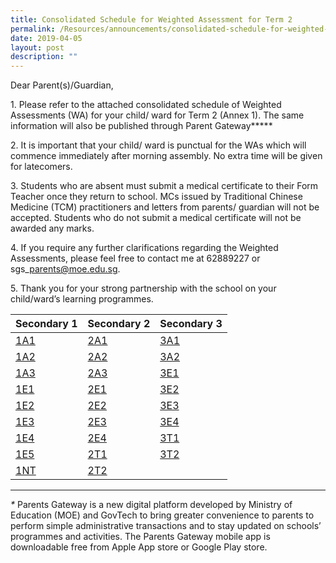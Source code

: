 ```yaml
---
title: Consolidated Schedule for Weighted Assessment for Term 2
permalink: /Resources/announcements/consolidated-schedule-for-weighted-assessment-for-term-2/
date: 2019-04-05
layout: post
description: ""
---
```

Dear Parent(s)/Guardian,

1\. Please refer to the attached consolidated schedule of Weighted Assessments (WA) for your child/ ward for Term 2 (Annex 1). The same information will also be published through Parent Gateway**\***

2\. It is important that your child/ ward is punctual for the WAs which will commence immediately after morning assembly. No extra time will be given for latecomers.

3\. Students who are absent must submit a medical certificate to their Form Teacher once they return to school. MCs issued by Traditional Chinese Medicine (TCM) practitioners and letters from parents/ guardian will not be accepted. Students who do not submit a medical certificate will not be awarded any marks.

4\. If you require any further clarifications regarding the Weighted Assessments, please feel free to contact me at 62889227 or sgs\_parents@moe.edu.sg.

5\. Thank you for your strong partnership with the school on your child/ward’s learning programmes.

<table>
<thead>
  <tr>
    <th>Secondary 1</th>
    <th>Secondary 2</th>
    <th>Secondary 3</th>
  </tr>
</thead>
<tbody>
  <tr>
    <td><a href="/files/Announcement/Weight%20Assessment%20Term2%202019/1A1-WA-Term-2.pdf">1A1</a></td>
    <td><a href="/files/Announcement/Weight%20Assessment%20Term2%202019/2A1-WA-Term-2.pdf">2A1</a></td>
    <td><a href="/files/Announcement/Weight%20Assessment%20Term2%202019/3A1-WA-Term-2.pdf">3A1</a></td>
  </tr>
  <tr>
    <td><a href="/files/Announcement/Weight%20Assessment%20Term2%202019/1A2-WA-Term-2.pdf">1A2</a></td>
    <td><a href="/files/Announcement/Weight%20Assessment%20Term2%202019/2A2-WA-Term-2.pdf">2A2</a></td>
    <td><a href="/files/Announcement/Weight%20Assessment%20Term2%202019/3A2-WA-Term-2.pdf">3A2</a></td>
  </tr>
  <tr>
    <td><a href="/files/Announcement/Weight%20Assessment%20Term2%202019/1A3-WA-Term-2.pdf">1A3</a></td>
    <td><a href="/files/Announcement/Weight%20Assessment%20Term2%202019/2A3-WA-Term-2.pdf">2A3</a></td>
    <td><a href="/files/Announcement/Weight%20Assessment%20Term2%202019/3E1-WA-Term-2.pdf">3E1</a></td>
  </tr>
  <tr>
    <td><a href="/files/Announcement/Weight%20Assessment%20Term2%202019/1E1-WA-Term-2.pdf">1E1</a></td>
    <td><a href="/files/Announcement/Weight%20Assessment%20Term2%202019/2E1-WA-Term-2.pdf">2E1</a></td>
    <td><a href="/files/Announcement/Weight%20Assessment%20Term2%202019/3E2-WA-Term-2.pdf">3E2</a></td>
  </tr>
  <tr>
    <td><a href="/files/Announcement/Weight%20Assessment%20Term2%202019/1E2-WA-Term-2.pdf">1E2</a></td>
    <td><a href="/files/Announcement/Weight%20Assessment%20Term2%202019/2E2-WA-Term-2.pdf">2E2</a></td>
    <td><a href="/files/Announcement/Weight%20Assessment%20Term2%202019/3E3-WA-Term-2.pdf">3E3</a></td>
  </tr>
  <tr>
    <td><a href="/files/Announcement/Weight%20Assessment%20Term2%202019/1E3-WA-Term-2.pdf">1E3</a></td>
    <td><a href="/files/Announcement/Weight%20Assessment%20Term2%202019/2E3-WA-Term-2.pdf">2E3</a></td>
    <td><a href="/files/Announcement/Weight%20Assessment%20Term2%202019/3E4-WA-Term-2.pdf">3E4</a></td>
  </tr>
  <tr>
    <td><a href="/files/Announcement/Weight%20Assessment%20Term2%202019/1E4-WA-Term-2.pdf">1E4</a></td>
    <td><a href="/files/Announcement/Weight%20Assessment%20Term2%202019/2E4-WA-Term-2.pdf">2E4</a></td>
    <td><a href="/files/Announcement/Weight%20Assessment%20Term2%202019/3T1-WA-Term-2.pdf">3T1</a></td>
  </tr>
  <tr>
    <td><a href="https://www.sgs.edu.sg/wp-content/uploads/2019/04/1E5-WA-Term-2.pdf">1E5</a></td>
    <td><a href="https://www.sgs.edu.sg/wp-content/uploads/2019/04/2T1-WA-Term-2.pdf">2T1</a></td>
    <td><a href="https://www.sgs.edu.sg/wp-content/uploads/2019/04/3T2-WA-Term-2.pdf">3T2</a></td>
  </tr>
  <tr>
    <td><a href="https://www.sgs.edu.sg/wp-content/uploads/2019/04/1NT-WA-Term-2.pdf">1NT</a></td>
    <td><a href="https://www.sgs.edu.sg/wp-content/uploads/2019/04/2T2-WA-Term-2.pdf">2T2</a></td>
    <td></td>
  </tr>
</tbody>
</table>

* * *

*\** Parents Gateway is a new digital platform developed by Ministry of Education (MOE) and GovTech to bring greater convenience to parents to perform simple administrative transactions and to stay updated on schools’ programmes and activities. The Parents Gateway mobile app is downloadable free from Apple App store or Google Play store.